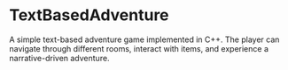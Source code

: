 # TextBasedAdventure

A simple text-based adventure game implemented in C++. The player can navigate through different rooms, interact with items, and experience a narrative-driven adventure.

